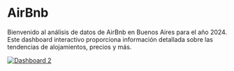 <!DOCTYPE html>
<html lang="en">
<head>
    <meta charset="UTF-8">
    <meta name="viewport" content="width=device-width, initial-scale=1.0">
    <title>Listings AirBnb 2024 - Buenos Aires</title>
</head>
<body>
    <h1>AirBnb</h1>
    <p>Bienvenido al análisis de datos de AirBnb en Buenos Aires para el año 2024. Este dashboard interactivo proporciona información detallada sobre las tendencias de alojamientos, precios y más.</p>
    <div class='tableauPlaceholder' id='viz1734565267680' style='position: relative'>
        <noscript>
            <a href='#'>
                <img alt='Dashboard 2 ' src='https:&#47;&#47;public.tableau.com&#47;static&#47;images&#47;Bu&#47;BuenosAires-Tpfinal_17345648016950&#47;Dashboard2&#47;1_rss.png' style='border: none' />
            </a>
        </noscript>
        <object class='tableauViz' style='display:none;'>
            <param name='host_url' value='https%3A%2F%2Fpublic.tableau.com%2F' /> 
            <param name='embed_code_version' value='3' /> 
            <param name='site_root' value='' />
            <param name='name' value='BuenosAires-Tpfinal_17345648016950&#47;Dashboard2' />
            <param name='tabs' value='no' />
            <param name='toolbar' value='yes' />
            <param name='static_image' value='https:&#47;&#47;public.tableau.com&#47;static&#47;images&#47;Bu&#47;BuenosAires-Tpfinal_17345648016950&#47;Dashboard2&#47;1.png' />
            <param name='animate_transition' value='yes' />
            <param name='display_static_image' value='yes' />
            <param name='display_spinner' value='yes' />
            <param name='display_overlay' value='yes' />
            <param name='display_count' value='yes' />
            <param name='language' value='es-ES' />
            <param name='filter' value='publish=yes' />
        </object>
    </div>
    <script type='text/javascript'>
        var divElement = document.getElementById('viz1734565267680');
        var vizElement = divElement.getElementsByTagName('object')[0];
        if ( divElement.offsetWidth > 800 ) { 
            vizElement.style.width='100%';
            vizElement.style.height=(divElement.offsetWidth*0.75)+'px';
        } else if ( divElement.offsetWidth > 500 ) { 
            vizElement.style.width='100%';
            vizElement.style.height=(divElement.offsetWidth*0.75)+'px';
        } else { 
            vizElement.style.width='100%';
            vizElement.style.height='1127px';
        }
        var scriptElement = document.createElement('script');
        scriptElement.src = 'https://public.tableau.com/javascripts/api/viz_v1.js';
        vizElement.parentNode.insertBefore(scriptElement, vizElement);
    </script>
</body>
</html>



